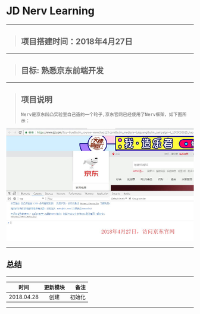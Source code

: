 #  JD Nerv Learning
---
>## 项目搭建时间：2018年4月27日
---
>## 目标:  熟悉京东前端开发
---
>## 项目说明
>``` 
> Nerv是京东凹凸实验室自己造的一个轮子,京东官网已经使用了Nerv框架，如下图所示：
>```

<div style="align: center">
    <img src="./images/o2_main.jpg"/>
</div>

---

## 总结

---
| 时间       | 更新模块         | 备注  |
| ------------- |:-------------:| -----:|
| 2018.04.28     | 创建 | 初始化 |

---
